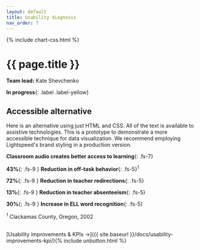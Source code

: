 ```yaml
---
layout: default
title: Usability diagnosis
nav_order: 7
---
```

{% include chart-css.html %}
# {{ page.title }}

**Team lead:** Kate Shevchenko

**In progress**{: .label .label-yellow}

## Accessible alternative
Here is an alternative using just HTML and CSS. All of the text is available to assistive technologies. This is a prototype to demonstrate a more accessible technique for data visualization. We recommend employing Lightspeed's brand styling in a production version.

**Classroom audio creates better access to learning**{: .fs-7}

<div class="charts bg-grey-dk-000">
    <div class="charts__chart chart--p43 chart--lg bg-grey-dk-300">
    </div><!-- /.charts__chart -->
</div><!-- /.charts -->

**43%**{: .fs-9 } **Reduction in off-task behavior**{: .fs-5}<sup>1</sup>

<div class="charts bg-grey-dk-000 mt-lg-7">
    <div class="charts__chart chart--p72 chart--lg bg-grey-dk-300">
    </div><!-- /.charts__chart -->
</div><!-- /.charts -->

**72%**{: .fs-9 } **Reduction in teacher redirections**{: .fs-5}

<div class="charts bg-grey-dk-000 mt-lg-7">
    <div class="charts__chart chart--p13 chart--lg bg-grey-dk-300">
    </div><!-- /.charts__chart -->
</div><!-- /.charts -->

**13%**{: .fs-9 } **Reduction in teacher absenteeism**{: .fs-5}

<div class="charts bg-grey-dk-000 mt-lg-7">
    <div class="charts__chart chart--p30 chart--lg bg-grey-dk-300">
    </div><!-- /.charts__chart -->
</div><!-- /.charts -->

**30%**{: .fs-9 } **Increase in ELL word recognition**{: .fs-5}

<sup>1</sup> Clackamas County, Oregon, 2002

<br>
[Usability improvements & KPIs →]({{ site.baseurl }}/docs/usability-improvements-kpi/){% include unbutton.html %}